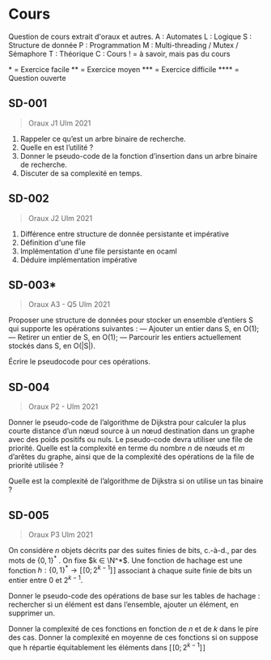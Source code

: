 


# Cours 
Question de cours extrait d'oraux et autres.
A : Automates
L : Logique
S : Structure de donnée
P : Programmation
M : Multi-threading / Mutex / Sémaphore
T : Théorique
C : Cours
! = à savoir, mais pas du cours 

\* = Exercice facile
\*\* = Exercice moyen
\*\*\* = Exercice difficile
\*\*\*\* = Question ouverte

## SD-001
> Oraux J1 Ulm 2021

1) Rappeler ce qu’est un arbre binaire de recherche.
2) Quelle en est l’utilité ? 
3) Donner le pseudo-code de la fonction d’insertion dans un arbre binaire de recherche. 
4) Discuter de sa complexité en temps.

## SD-002
> Oraux J2 Ulm 2021
1) Différence entre structure de donnée persistante et impérative
2) Définition d'une file
3) Implémentation d'une file persistante en ocaml 
4) Déduire implémentation impérative

## SD-003*
> Oraux A3 - Q5 Ulm 2021

Proposer une structure de données pour stocker un ensemble d’entiers S qui supporte les opérations suivantes :
  — Ajouter un entier dans S, en O(1);
  — Retirer un entier de S, en O(1);
  — Parcourir les entiers actuellement stockés dans S, en O(|S|).

Écrire le pseudocode pour ces opérations.

## SD-004
> Oraux P2 - Ulm 2021

Donner le pseudo-code de l’algorithme de Dijkstra pour calculer la plus courte distance d’un nœud source à un nœud destination dans un graphe avec des poids positifs ou nuls.
Le pseudo-code devra utiliser une file de priorité.
Quelle est la complexité en terme du nombre $n$ de nœuds et $m$ d’arêtes du graphe, ainsi que de la complexité des opérations de la file de priorité utilisée ?

Quelle est la complexité de l’algorithme de Dijkstra si on utilise un tas binaire ?

## SD-005
> Oraux P3 Ulm 2021

On considère $n$ objets décrits par des suites finies de bits, c.-à-d., par des mots de $\{0, 1\}^*$ . On fixe $k ∈ \N^*$. Une fonction de hachage est une fonction $h : \{0, 1\}^* \to [\![0;2^{k-1}]\!]$ associant à chaque suite finie de bits un entier entre $0$ et $2^{k-1}$.

Donner le pseudo-code des opérations de base sur les tables de hachage : rechercher si un élément est dans l’ensemble, ajouter un élément, en supprimer un.

Donner la complexité de ces fonctions en fonction de $n$ et de $k$ dans le pire des cas. Donner la complexité en moyenne de ces fonctions si on suppose que h répartie équitablement les éléments dans $[\![0;2^{k-1}]\!]$

<!--stackedit_data:
eyJoaXN0b3J5IjpbLTE4NzcxMjAxMjhdfQ==
-->